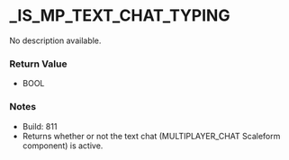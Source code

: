 # _IS_MP_TEXT_CHAT_TYPING

No description available.

### Return Value
* BOOL

### Notes
* Build: 811
* Returns whether or not the text chat (MULTIPLAYER_CHAT Scaleform component) is active.

